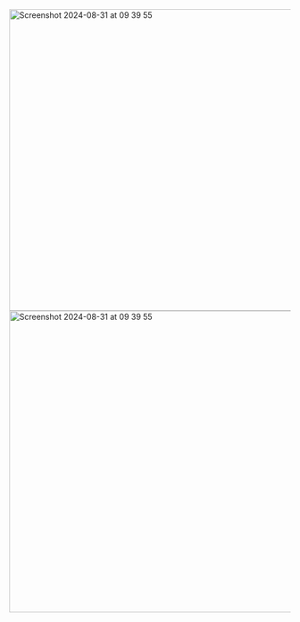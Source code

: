 <img width="540" alt="Screenshot 2024-08-31 at 09 39 55" src="https://github.com/user-attachments/assets/a4c0acf5-c159-4b77-afb8-25b9d816a433">
<img width="540" alt="Screenshot 2024-08-31 at 09 39 55" src="https://github.com/user-attachments/assets/baa92bd1-fc68-4d2e-9e6c-9effe82fbaa2">
